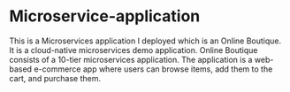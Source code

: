 # Microservice-application


This is a Microservices application I deployed which is an Online Boutique. It is a cloud-native microservices demo application. Online Boutique consists of a 10-tier microservices application. The application is a web-based e-commerce app where users can browse items, add them to the cart, and purchase them.
